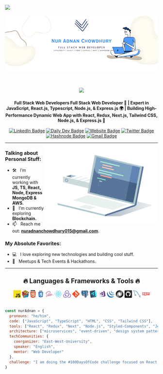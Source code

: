 ![](https://komarev.com/ghpvc/?username=Nur-Adnan&style=for-the-badge)

<img align=”right” alt=”Coding” width=”400” src="./nur_adnan.png"/>

<h1 align="center">
  <a href="https://git.io/typing-svg">
    <img src="https://readme-typing-svg.herokuapp.com/?lines=Hello,+There!+👋;I+am+Nur+Adnan....;Nice+to+meet+you!&center=true&size=30">
  </a>
</h1>

<div align="center">
  <strong>Full Stack Web Developers
Full Stack Web Developer 👋 | Expert in JavaScript, React.js, Typescript, Node.js, & Express.js 🌍 | Building High-Performance Dynamic Web App with React, Redux, Next.js, Tailwind CSS, Node.js, & Express.js 🎨 </strong>
</div>
<br/>
<div align="center">
  <a href="https://www.linkedin.com/in/nur-adnan/"><img src="https://img.shields.io/badge/-LinkedIn-0077B5?style=flat&logo=Linkedin&logoColor=white" alt="LinkedIn Badge"/></a>
  <a href="https://app.daily.dev/nuradnan"><img src="https://img.shields.io/badge/-Daily%20Dev-000000?style=flat&logo=daily.dev&logoColor=white" alt="Daily Dev Badge"/></a>
  <a href="https://nur-adnan-chowdhury.web.app"><img src="https://img.shields.io/badge/-Website-47CCCC?style=flat&logo=Google-Chrome&logoColor=white" alt="Website Badge"/></a>
  <a href="https://x.com/NurAdnanChowdhu"><img src="https://img.shields.io/badge/-Twitter-1DA1F2?style=flat&logo=Twitter&logoColor=white" alt="Twitter Badge"/></a>
  <a href="https://hashnode.com/@NurAdnan60"><img src="https://img.shields.io/badge/-Hashnode-2962FF?style=flat&logo=Hashnode&logoColor=white" alt="Hashnode Badge"/></a>
  <a href="mailto:nuradnanchowdhury015@gmail.com"><img src="https://img.shields.io/badge/-Gmail-D14836?style=flat&logo=Gmail&logoColor=white" alt="Gmail Badge"/></a>
</div>
<hr/>
<img align="right" height="250" width="375" alt="" src="./gifs/10_coding_dribbble.gif" />

### Talking about Personal Stuff:

- 🛠 &nbsp; I’m currently working with <strong>JS, TS, React, Node, Express MongoDB & AWS.</strong>
- 🚀 &nbsp; I’m currently exploring <strong>Blockchain.</strong>
- 📫 &nbsp; Reach me out: <strong>nuradnanchowdhury015@gmail.com.</strong>

### My Absolute Favorites:
- 💻 &nbsp; I love exploring new technologies and building cool stuff.
- 🍕 &nbsp; Meetups & Tech Events & Hackathons.

<hr/>

<h2 align="center">🔥 Languages & Frameworks & Tools 🔥</h2>

<div align="center">
  <code><img title="Javascript" height="25" src="images/javascript.svg"></code>
  <code><img title="Problem Solving" height="25" src="images/problemSolving.png"></code>
  <code><img title="HTML5" height="25" src="images/html5.svg"></code>
  <code><img title="CSS" height="25" src="images/css.svg"></code>
  <code><img title="SASS" height="25" src="images/sass.svg"></code>
  <code><img title="React" height="25" src="images/react-original.svg"></code>
  <code><img title="Redux" height="25" src="images/redux.svg"></code>
  <code><img title="Git" height="25" src="images/git-original.svg"></code>
  <code><img title="PostgreSQL" height="25" src="images/postgresql.svg"></code>
  <code><img title="Visual Studio Code" height="25" src="images/vscode.png"></code>
  <code><img title="Microsoft Visual Studio" height="25" src="images/visualstudio.png"></code>
  <code><img title="JQuery" height="25" src="images/jquery-original.svg"></code>
  <code><img title="JSON" height="25" src="images/json.svg"></code>
  <code><img title="GitHub" height="25" src="images/github.svg"></code>
  <code><img title="MySQL" height="25" src="images/mysql.svg"></code>
  <code><img title="npm" height="25" src="images/npm.svg"></code>
</div>

<br/>

```javascript
const nurAdnan = {
  pronouns: "he/him",
  code: ["JavaScript", "TypeScript", "HTML", "CSS", "Tailwind CSS"],
  tools: ["React", "Redux", "Next", "Node.js", "Styled-Components", "Jest", "Docker", "Kubernetes"],
  architecture: ["microservices", "event-driven", "design system pattern"],
  techCommunities: {
    coorganizer: "East-West-University",
    speaker: "English",
    mentor: "Web Developer"
  },
  challenge: "I am doing the #100DaysOfCode challenge focused on React and TypeScript"
}
```


